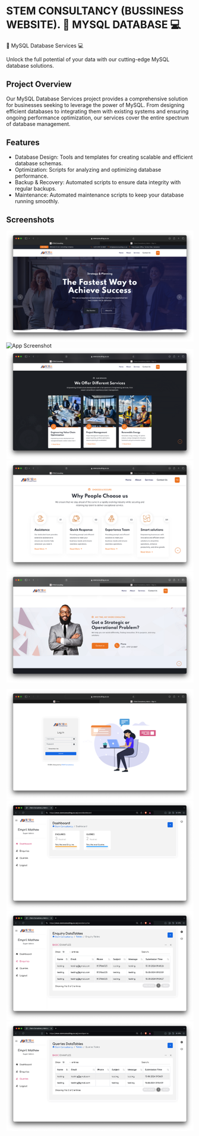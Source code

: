 
# STEM CONSULTANCY (BUSSINESS WEBSITE). 🚀 MYSQL DATABASE 💻

🚀 MySQL Database Services 💻

Unlock the full potential of your data with our cutting-edge MySQL database solutions.
## Project Overview

Our MySQL Database Services project provides a comprehensive solution for businesses seeking to leverage the power of MySQL. From designing efficient databases to integrating them with existing systems and ensuring ongoing performance optimization, our services cover the entire spectrum of database management.
## Features

- Database Design: Tools and templates for creating scalable and efficient database schemas.
- Optimization: Scripts for analyzing and optimizing database performance.
- Backup & Recovery: Automated scripts to ensure data integrity with regular backups.
- Maintenance: Automated maintenance scripts to keep your database running smoothly.





## Screenshots

![App Screenshot](./overview/overview1.png)
![App Screenshot](./overview/overview2.png)
![App Screenshot](./overview/overview3.png)
![App Screenshot](./overview/overview4.png)
![App Screenshot](./overview/overview5.png)

![App Screenshot](./overview/admin1.png)
![App Screenshot](./overview/admin2.png)
![App Screenshot](./overview/admin3.png)
![App Screenshot](./overview/admin4.png)


